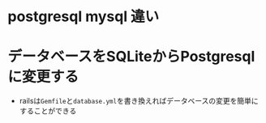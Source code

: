 # postgresql mysql 違い

# データベースをSQLiteからPostgresqlに変更する
- railsは`Gemfile`と`database.yml`を書き換えればデータベースの変更を簡単にすることができる
